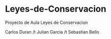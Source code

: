 # Leyes-de-Conservacion
Proyecto de Aula Leyes de Conservacion

Carlos Duran /t
Julian Garcia /t
Sebastian Bello
